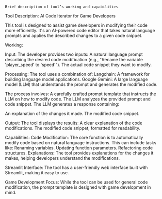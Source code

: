                                                                                  Brief description of tool’s working and capabilities

Tool Description: AI Code Iterator for Game Developers

This tool is designed to assist game developers in modifying their code more efficiently. It's an AI-powered code editor that takes natural language prompts and applies the described changes to a given code snippet.

Working:

Input:
The developer provides two inputs:
A natural language prompt describing the desired code modification (e.g., "Rename the variable 'player_speed' to 'speed'").
The actual code snippet they want to modify.

Processing:
The tool uses a combination of:
Langchain: A framework for building language model applications.
Google Gemini: A large language model (LLM) that understands the prompt and generates the modified code.

The process involves:
A carefully crafted prompt template that instructs the LLM on how to modify code.
The LLM analyzes the provided prompt and code snippet.
The LLM generates a response containing:

An explanation of the changes it made.
The modified code snippet.

Output:
The tool displays the results:
A clear explanation of the code modifications.
The modified code snippet, formatted for readability.

Capabilities:
Code Modification: The core function is to automatically modify code based on natural language instructions.  This can include tasks like:
Renaming variables.
Updating function parameters.
Refactoring code structures.
Explanations: The tool provides explanations for the changes it makes, helping developers understand the modifications.

Streamlit Interface: The tool has a user-friendly web interface built with Streamlit, making it easy to use.

Game Development Focus: While the tool can be used for general code modification, the prompt template is designed with game development in mind.

